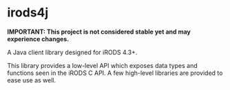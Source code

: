 # irods4j

**IMPORTANT: This project is not considered stable yet and may experience changes.**

A Java client library designed for iRODS 4.3+.

This library provides a low-level API which exposes data types and functions seen in the iRODS C API. A few high-level libraries are provided to ease use as well.
